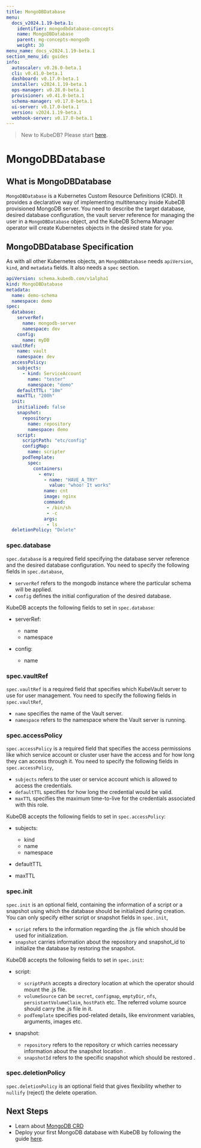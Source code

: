 ```yaml
---
title: MongoDBDatabase
menu:
  docs_v2024.1.19-beta.1:
    identifier: mongodbdatabase-concepts
    name: MongoDBDatabase
    parent: mg-concepts-mongodb
    weight: 30
menu_name: docs_v2024.1.19-beta.1
section_menu_id: guides
info:
  autoscaler: v0.26.0-beta.1
  cli: v0.41.0-beta.1
  dashboard: v0.17.0-beta.1
  installer: v2024.1.19-beta.1
  ops-manager: v0.28.0-beta.1
  provisioner: v0.41.0-beta.1
  schema-manager: v0.17.0-beta.1
  ui-server: v0.17.0-beta.1
  version: v2024.1.19-beta.1
  webhook-server: v0.17.0-beta.1
---
```


> New to KubeDB? Please start [here](/docs/v2024.1.19-beta.1/README).

# MongoDBDatabase

## What is MongoDBDatabase

`MongoDBDatabase` is a Kubernetes Custom Resource Definitions (CRD). It provides a declarative way of implementing multitenancy inside KubeDB provisioned MongoDB server. You need to describe the target database, desired database configuration, the vault server reference for managing the user in a `MongoDBDatabase` object, and the KubeDB Schema Manager operator will create Kubernetes objects in the desired state for you.

## MongoDBDatabase Specification

As with all other Kubernetes objects, an `MongoDBDatabase` needs `apiVersion`, `kind`, and `metadata` fields. It also needs a `spec` section.

```yaml
apiVersion: schema.kubedb.com/v1alpha1
kind: MongoDBDatabase
metadata:
  name: demo-schema
  namespace: demo
spec:
  database:
    serverRef:
      name: mongodb-server
      namespace: dev
    config: 
      name: myDB
  vaultRef:
    name: vault
    namespace: dev
  accessPolicy:
    subjects:
      - kind: ServiceAccount
        name: "tester"
        namespace: "demo"
    defaultTTL: "10m"
    maxTTL: "200h"
  init:
    initialized: false
    snapshot:
      repository:
        name: repository
        namespace: demo
    script: 
      scriptPath: "etc/config"
      configMap:
        name: scripter
      podTemplate:
        spec:
          containers:
            - env:
              - name: "HAVE_A_TRY"
                value: "whoo! It works"
              name: cnt
              image: nginx
              command:
               - /bin/sh
               - -c
              args:
               - ls
  deletionPolicy: "Delete"
```



### spec.database

`spec.database` is a required field specifying the database server reference and the desired database configuration. You need to specify the following fields in `spec.database`,

 - `serverRef` refers to the mongodb instance where the particular schema will be applied.
 - `config` defines the initial configuration of the desired database.

KubeDB accepts the following fields to set in `spec.database`:

 - serverRef:
   - name
   - namespace

 - config:
   - name


### spec.vaultRef

`spec.vaultRef` is a required field that specifies which KubeVault server to use for user management. You need to specify the following fields in `spec.vaultRef`,

- `name` specifies the name of the Vault server.
- `namespace` refers to the namespace where the Vault server is running.


### spec.accessPolicy

`spec.accessPolicy` is a required field that specifies the access permissions like which service account or cluster user have the access and for how long they can access through it. You need to specify the following fields in `spec.accessPolicy`,

- `subjects` refers to the user or service account which is allowed to access the credentials.
- `defaultTTL` specifies for how long the credential would be valid.
- `maxTTL`  specifies the maximum time-to-live for the credentials associated with this role.

KubeDB accepts the following fields to set in `spec.accessPolicy`:

- subjects:
  - kind
  - name
  - namespace

- defaultTTL

- maxTTL


### spec.init

`spec.init` is an optional field, containing the information of a script or a snapshot using which the database should be initialized during creation. You can only specify either script or snapshot fields in `spec.init`,

- `script` refers to the information regarding the .js file which should be used for initialization.
- `snapshot` carries information about the  repository and snapshot_id to initialize the database by restoring the snapshot. 

KubeDB accepts the following fields to set in `spec.init`:

- script:
  - `scriptPath` accepts a directory location at which the operator should mount the .js file.
  - `volumeSource` can be `secret`, `configmap`, `emptyDir`, `nfs`, `persistantVolumeClaim`, `hostPath` etc. The referred volume source should carry the .js file in it. 
  - `podTemplate` specifies pod-related details, like environment variables, arguments, images etc.

- snapshot:
  - `repository` refers to the repository cr which carries necessary information about the snapshot location .
  - `snapshotId` refers to the specific snapshot which should be restored . 



### spec.deletionPolicy

`spec.deletionPolicy` is an optional field that gives flexibility whether to `nullify` (reject) the delete operation.


## Next Steps

- Learn about [MongoDB CRD](/docs/v2024.1.19-beta.1/guides/mongodb/concepts/mongodb)
- Deploy your first MongoDB database with KubeDB by following the guide [here](https://kubedb.com/docs/latest/guides/mongodb/quickstart/quickstart/).